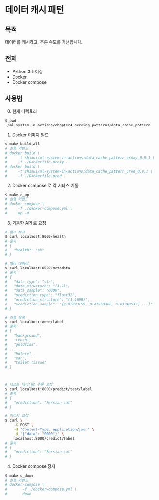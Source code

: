 # 데이터 캐시 패턴

## 목적

데이터를 캐시하고, 추론 속도를 개선합니다.

## 전제

- Python 3.8 이상
- Docker
- Docker compose

## 사용법

0. 현재 디렉토리

```sh
$ pwd
~/ml-system-in-actions/chapter4_serving_patterns/data_cache_pattern
```

1. Docker 이미지 빌드

```sh
$ make build_all
# 실행 커맨드
# docker build \
#     -t shibui/ml-system-in-actions:data_cache_pattern_proxy_0.0.1 \
#     -f ./Dockerfile.proxy .
# docker build \
#     -t shibui/ml-system-in-actions:data_cache_pattern_pred_0.0.1 \
#     -f ./Dockerfile.pred .
```

2. Docker compose 로 각 서비스 기동

```sh
$ make c_up
# 실행 커맨드
# docker-compose \
#     -f ./docker-compose.yml \
#     up -d
```

3. 기동한 API 로 요청

```sh
# 헬스 체크
$ curl localhost:8000/health
# 출력
# {
#   "health": "ok"
# }

# 메타 데이터
$ curl localhost:8000/metadata
# 출력
# {
#   "data_type": "str",
#   "data_structure": "(1,1)",
#   "data_sample": "0000",
#   "prediction_type": "float32",
#   "prediction_structure": "(1,1000)",
#   "prediction_sample": "[0.07093159, 0.01558308, 0.01348537, ...]"
# }

# 라벨 목록
$ curl localhost:8000/label
# 출력
# [
#   "background",
#   "tench",
#   "goldfish",
# ...
#   "bolete",
#   "ear",
#   "toilet tissue"
# ]



# 테스트 데이터로 추론 요청
$ curl localhost:8000/predict/test/label
# 출력
# {
#   "prediction": "Persian cat"
# }

# 이미지 요청
$ curl \
    -X POST \
    -H "Content-Type: application/json" \
    -d '{"data": "0000"}' \
    localhost:8000/predict/label
# 출력
# {
#   "prediction": "Persian cat"
# }
```

4. Docker compose 정지

```sh
$ make c_down
# 실행 커맨드
# docker-compose \
# 		-f ./docker-compose.yml \
# 		down
```
